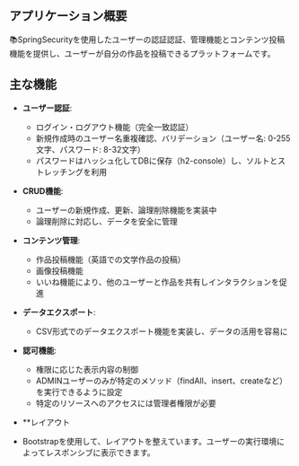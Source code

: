 ## アプリケーション概要
📚SpringSecurityを使用したユーザーの認証認証、管理機能とコンテンツ投稿機能を提供し、ユーザーが自分の作品を投稿できるプラットフォームです。

## 主な機能
- **ユーザー認証**:
  - ログイン・ログアウト機能（完全一致認証）
  - 新規作成時のユーザー名重複確認、バリデーション（ユーザー名: 0-255文字、パスワード: 8-32文字）
  - パスワードはハッシュ化してDBに保存（h2-console）し、ソルトとストレッチングを利用

- **CRUD機能**:
  - ユーザーの新規作成、更新、論理削除機能を実装中
  - 論理削除に対応し、データを安全に管理

- **コンテンツ管理**:
  - 作品投稿機能（英語での文学作品の投稿）
  - 画像投稿機能
  - いいね機能により、他のユーザーと作品を共有しインタラクションを促進

- **データエクスポート**:
  - CSV形式でのデータエクスポート機能を実装し、データの活用を容易に

- **認可機能**:
  - 権限に応じた表示内容の制御
  - ADMINユーザーのみが特定のメソッド（findAll、insert、createなど）を実行できるように設定
  - 特定のリソースへのアクセスには管理者権限が必要

- **レイアウト
- Bootstrapを使用して、レイアウトを整えています。ユーザーの実行環境によってレスポンシブに表示できます。
